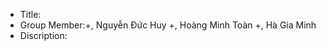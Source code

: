 - Title:
- Group Member:+, Nguyễn Đức Huy
             +, Hoàng Minh Toàn
             +, Hà Gia Minh
- Discription: 
